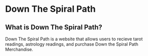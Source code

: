 <H1>Down The Spiral Path</H1>

<h2>What is Down The Spiral Path?</h2>

Down The Spiral Path is a website that allows users to recieve tarot readings, astrology readings, and purchase Down the Spiral Path Merchandise.
